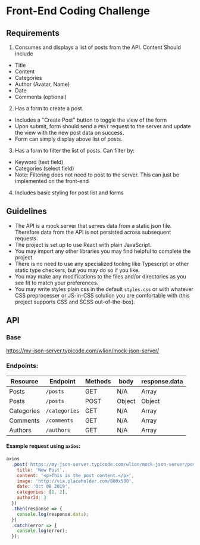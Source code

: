 # Front-End Coding Challenge

## Requirements

1. Consumes and displays a list of posts from the API. Content Should include

- Title
- Content
- Categories
- Author (Avatar, Name)
- Date
- Comments (optional)

2. Has a form to create a post.

- Includes a "Create Post" button to toggle the view of the form
- Upon submit, form should send a `POST` request to the server and update the view with the new post data on success.
- Form can simply display above list of posts.

3. Has a form to filter the list of posts. Can filter by:

- Keyword (text field)
- Categories (select field)
- Note: Filtering does not need to post to the server. This can just be implemented on the front-end

4. Includes basic styling for post list and forms

## Guidelines

- The API is a mock server that serves data from a static json file. Therefore data from the API is not persisted across subsequent requests.
- The project is set up to use React with plain JavaScript.
- You may import any other libraries you may find helpful to complete the project.
- There is no need to use any specialized tooling like Typescript or other static type checkers, but you may do so if you like.
- You may make any modifications to the files and/or directories as you see fit to match your preferences.
- You may write styles plain css in the default `styles.css` or with whatever CSS preprocesser or JS-in-CSS solution you are comfortable with (this project supports CSS and SCSS out-of-the-box).

## API

### Base

https://my-json-server.typicode.com/wlion/mock-json-server/

### Endpoints:

| Resource   | Endpoint      | Methods | body   | response.data |
| ---------- | ------------- | ------- | ------ | ------------- |
| Posts      | `/posts`      | GET     | N/A    | Array         |
| Posts      | `/posts`      | POST    | Object | Object        |
| Categories | `/categories` | GET     | N/A    | Array         |
| Comments   | `/comments`   | GET     | N/A    | Array         |
| Authors    | `/authors`    | GET     | N/A    | Array         |

#### Example request using `axios`:

```javascript
axios
  .post('https://my-json-server.typicode.com/wlion/mock-json-server/posts', {
    title: 'New Post',
    content: '<p>This is the post content.</p>',
    image: 'http://via.placeholder.com/800x500',
    date: 'Oct 08 2019',
    categories: [1, 2],
    authorId: 3
  })
  .then(response => {
    console.log(response.data);
  })
  .catch(error => {
    console.log(error);
  });
```

